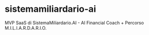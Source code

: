 # sistemamiliardario-ai
MVP SaaS di SistemaMiliardario.AI - AI Financial Coach + Percorso M.I.L.I.A.R.D.A.R.I.O.
